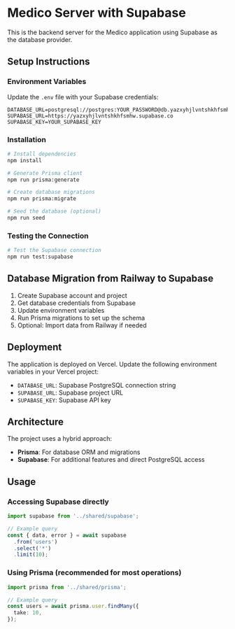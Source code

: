# Medico Server with Supabase

This is the backend server for the Medico application using Supabase as the database provider.

## Setup Instructions

### Environment Variables

Update the `.env` file with your Supabase credentials:

```env
DATABASE_URL=postgresql://postgres:YOUR_PASSWORD@db.yazxyhjlvntshkhfsmhw.supabase.co:5432/postgres
SUPABASE_URL=https://yazxyhjlvntshkhfsmhw.supabase.co
SUPABASE_KEY=YOUR_SUPABASE_KEY
```

### Installation

```bash
# Install dependencies
npm install

# Generate Prisma client
npm run prisma:generate

# Create database migrations
npm run prisma:migrate

# Seed the database (optional)
npm run seed
```

### Testing the Connection

```bash
# Test the Supabase connection
npm run test:supabase
```

## Database Migration from Railway to Supabase

1. Create Supabase account and project
2. Get database credentials from Supabase
3. Update environment variables
4. Run Prisma migrations to set up the schema
5. Optional: Import data from Railway if needed

## Deployment

The application is deployed on Vercel. Update the following environment variables in your Vercel project:

- `DATABASE_URL`: Supabase PostgreSQL connection string
- `SUPABASE_URL`: Supabase project URL
- `SUPABASE_KEY`: Supabase API key

## Architecture

The project uses a hybrid approach:
- **Prisma**: For database ORM and migrations
- **Supabase**: For additional features and direct PostgreSQL access

## Usage

### Accessing Supabase directly

```typescript
import supabase from '../shared/supabase';

// Example query
const { data, error } = await supabase
  .from('users')
  .select('*')
  .limit(10);
```

### Using Prisma (recommended for most operations)

```typescript
import prisma from '../shared/prisma';

// Example query
const users = await prisma.user.findMany({
  take: 10,
});
``` 